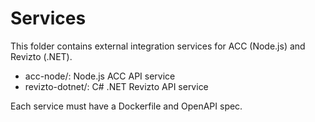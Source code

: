 # Services

This folder contains external integration services for ACC (Node.js) and Revizto (.NET).

- acc-node/: Node.js ACC API service
- revizto-dotnet/: C# .NET Revizto API service

Each service must have a Dockerfile and OpenAPI spec.